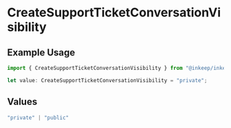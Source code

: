 # CreateSupportTicketConversationVisibility

## Example Usage

```typescript
import { CreateSupportTicketConversationVisibility } from "@inkeep/inkeep-analytics/models/components";

let value: CreateSupportTicketConversationVisibility = "private";
```

## Values

```typescript
"private" | "public"
```
